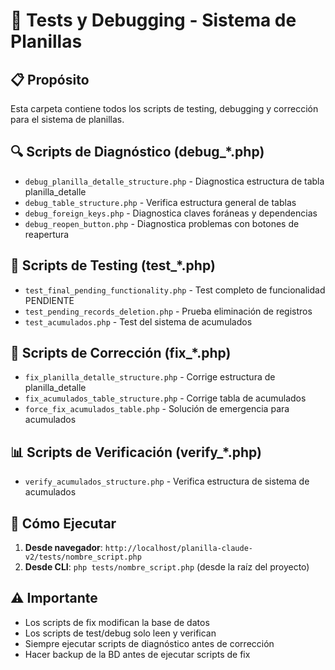 # 🧪 Tests y Debugging - Sistema de Planillas

## 📋 **Propósito**
Esta carpeta contiene todos los scripts de testing, debugging y corrección para el sistema de planillas.

## 🔍 **Scripts de Diagnóstico (debug_*.php)**
- `debug_planilla_detalle_structure.php` - Diagnostica estructura de tabla planilla_detalle
- `debug_table_structure.php` - Verifica estructura general de tablas
- `debug_foreign_keys.php` - Diagnostica claves foráneas y dependencias
- `debug_reopen_button.php` - Diagnostica problemas con botones de reapertura

## 🧪 **Scripts de Testing (test_*.php)**
- `test_final_pending_functionality.php` - Test completo de funcionalidad PENDIENTE
- `test_pending_records_deletion.php` - Prueba eliminación de registros
- `test_acumulados.php` - Test del sistema de acumulados

## 🔧 **Scripts de Corrección (fix_*.php)**
- `fix_planilla_detalle_structure.php` - Corrige estructura de planilla_detalle
- `fix_acumulados_table_structure.php` - Corrige tabla de acumulados
- `force_fix_acumulados_table.php` - Solución de emergencia para acumulados

## 📊 **Scripts de Verificación (verify_*.php)**
- `verify_acumulados_structure.php` - Verifica estructura de sistema de acumulados

## 🚀 **Cómo Ejecutar**
1. **Desde navegador**: `http://localhost/planilla-claude-v2/tests/nombre_script.php`
2. **Desde CLI**: `php tests/nombre_script.php` (desde la raíz del proyecto)

## ⚠️ **Importante**
- Los scripts de fix modifican la base de datos
- Los scripts de test/debug solo leen y verifican
- Siempre ejecutar scripts de diagnóstico antes de corrección
- Hacer backup de la BD antes de ejecutar scripts de fix